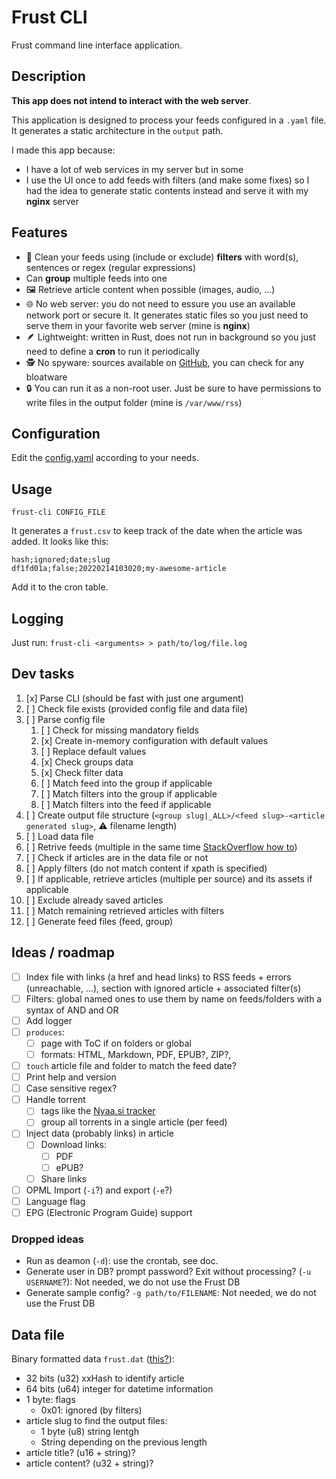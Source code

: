 # Frust CLI

Frust command line interface application.

## Description

**This app does not intend to interact with the web server**.

This application is designed to process your feeds configured in a `.yaml` file. It generates a static architecture in the `output` path.

I made this app because:

* I have a lot of web services in my server but in some
* I use the UI once to add feeds with filters (and make some fixes) so I had the idea to generate static contents instead and serve it with my **nginx** server

## Features

* 🧹 Clean your feeds using (include or exclude) **filters** with word(s), sentences or regex (regular expressions)
* Can **group** multiple feeds into one
* 🖼️ Retrieve article content when possible (images, audio, ...)
* 🌐 No web server: you do not need to essure you use an available network port or secure it. It generates static files so you just need to serve them in your favorite web server (mine is **nginx**)
* 🪶 Lightweight: written in Rust, does not run in background so you just need to define a **cron** to run it periodically
* 🕵 No spyware: sources available on [GitHub](https://github.com/slundi/frust), you can check for any bloatware
* 🔒 You can run it as a non-root user. Just be sure to have permissions to write files in the output folder (mine is `/var/www/rss`)

## Configuration

Edit the [config.yaml](config.yaml) according to your needs.

## Usage

`frust-cli CONFIG_FILE`

It generates a `frust.csv` to keep track of the date when the article was added. It looks like this:

```csv
hash;ignored;date;slug
df1fd01a;false;20220214103020;my-awesome-article
```

Add it to the cron table.

## Logging

Just run: `frust-cli <arguments> > path/to/log/file.log`

## Dev tasks

1) [x] Parse CLI (should be fast with just one argument)
2) [ ] Check file exists (provided config file and data file)
3) [ ] Parse config file
   1) [ ] Check for missing mandatory fields
   2) [x] Create in-memory configuration with default values
   3) [ ] Replace default values
   4) [x] Check groups data
   5) [x] Check filter data
   6) [ ] Match feed into the group if applicable
   7) [ ] Match filters into the group if applicable
   8) [ ] Match filters into the feed if applicable
5) [ ] Create output file structure (`<group slug|_ALL>/<feed slug>-<article generated slug>`, ⚠ filename length)
6) [ ] Load data file
7) [ ] Retrive feeds (multiple in the same time [StackOverflow how to](https://stackoverflow.com/questions/51044467/how-can-i-perform-parallel-asynchronous-http-get-requests-with-reqwest))
8) [ ] Check if articles are in the data file or not
9) [ ] Apply filters (do not match content if xpath is specified)
10) [ ] If applicable, retrieve articles (multiple per source) and its assets if applicable
11) [ ] Exclude already saved articles
12) [ ] Match remaining retrieved articles with filters
13) [ ] Generate feed files (feed, group)

## Ideas / roadmap

- [ ] Index file with links (a href and head links) to RSS feeds + errors (unreachable, ...), section with ignored article + associated filter(s)
- [ ] Filters: global named ones to use them by name on feeds/folders with a syntax of AND and OR
- [ ]  Add logger
- [ ] `produces`:
  - [ ] page with ToC if on folders or global
  - [ ] formats: HTML, Markdown, PDF, EPUB?, ZIP?, 
- [ ] `touch` article file and folder to match the feed date?
- [ ] Print help and version
- [ ] Case sensitive regex?
- [ ] Handle torrent
  - [ ] tags like the [Nyaa.si tracker](https://nyaa.si)
  - [ ] group all torrents in a single article (per feed)
- [ ] Inject data (probably links) in article
  - [ ] Download links:
    - [ ] PDF
    - [ ] ePUB?
  - [ ] Share links
- [ ] OPML Import (`-i`?) and export (`-e`?)
- [ ] Language flag
- [ ] EPG (Electronic Program Guide) support

### Dropped ideas

- Run as deamon (`-d`): use the crontab, see doc.
- Generate user in DB? prompt password? Exit without processing? (`-u USERNAME`?): Not needed, we do not use the Frust DB 
- Generate sample config? `-g path/to/FILENAME`: Not needed, we do not use the Frust DB

## Data file

Binary formatted data `frust.dat` ([this?](https://stackoverflow.com/questions/53826371/how-to-create-a-binary-file-with-rust)):

* 32 bits (u32) xxHash to identify article
* 64 bits (u64) integer for datetime information
* 1 byte: flags
  * 0x01: ignored (by filters)
* article slug to find the output files:
  * 1 byte (u8) string lentgh
  * String depending on the previous length
* article title? (u16 + string)?
* article content? (u32 + string)?
